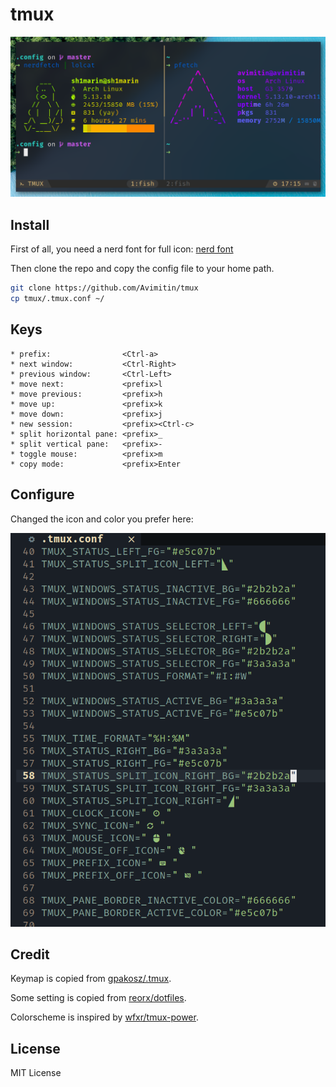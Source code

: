 # tmux

![screenshot](./tmux-screenshot.png)

## Install

First of all, you need a nerd font for full icon:
[nerd font](https://nerdfonts.com/) 

Then clone the repo and copy the config file to your home path.

```bash
git clone https://github.com/Avimitin/tmux
cp tmux/.tmux.conf ~/
```

## Keys

```text
* prefix:                <Ctrl-a>
* next window:           <Ctrl-Right>
* previous window:       <Ctrl-Left>
* move next:             <prefix>l
* move previous:         <prefix>h
* move up:               <prefix>k
* move down:             <prefix>j
* new session:           <prefix><Ctrl-c>
* split horizontal pane: <prefix>_
* split vertical pane:   <prefix>-
* toggle mouse:          <prefix>m
* copy mode:             <prefix>Enter
```

## Configure

Changed the icon and color you prefer here:

![image](./tmux-configure.png) 

## Credit

Keymap is copied from
[gpakosz/.tmux](https://github.com/gpakosz/.tmux).

Some setting is copied from
[reorx/dotfiles](https://github.com/reorx/dotfiles/blob/master/tmux.conf).

Colorscheme is inspired by
[wfxr/tmux-power](https://github.com/wfxr/tmux-power).

## License

MIT License
